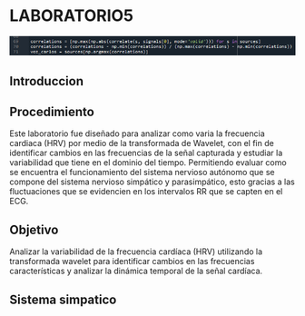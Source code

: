 # LABORATORIO5

![](https://github.com/gaby2804/Lab-3-Coctel/blob/main/correlacion.png)
## Introduccion

## Procedimiento
Este laboratorio fue diseñado para analizar como varia la frecuencia cardiaca (HRV) por medio de la transformada de Wavelet, con el fin de identificar cambios en las frecuencias de la señal capturada y estudiar la variabilidad que tiene en el dominio del tiempo. Permitiendo evaluar como se encuentra el funcionamiento del sistema nervioso autónomo que se compone del sistema nervioso simpático y parasimpático, esto gracias a las fluctuaciones que se evidencien en los intervalos RR que se capten en el ECG.

## Objetivo
Analizar la variabilidad de la frecuencia cardíaca (HRV) utilizando la
transformada wavelet para identificar cambios en las frecuencias características
y analizar la dinámica temporal de la señal cardíaca.

## Sistema simpatico
